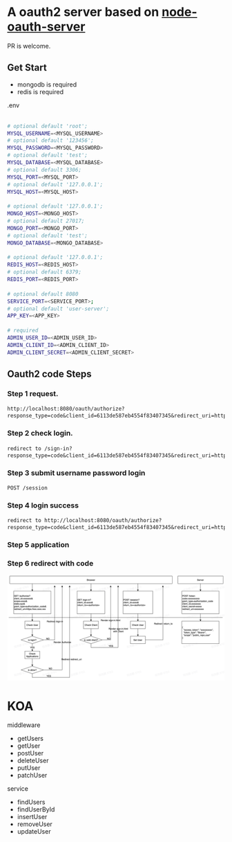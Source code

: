 
# A oauth2 server based on [node-oauth-server](!https://github.com/oauthjs/node-oauth2-server)

PR is welcome.

## Get Start

- mongodb is required
- redis is required

.env
```bash

# optional default 'root';
MYSQL_USERNAME=<MYSQL_USERNAME>
# optional default '123456';
MYSQL_PASSWORD=<MYSQL_PASSWORD> 
# optional default 'test';
MYSQL_DATABASE=<MYSQL_DATABASE> 
# optional default 3306;
MYSQL_PORT=<MYSQL_PORT> 
# optional default '127.0.0.1';
MYSQL_HOST=<MYSQL_HOST>

# optional default '127.0.0.1';
MONGO_HOST=<MONGO_HOST>
# optional default 27017;
MONGO_PORT=<MONGO_PORT>
# optional default 'test';
MONGO_DATABASE=<MONGO_DATABASE>

# optional default '127.0.0.1';
REDIS_HOST=<REDIS_HOST>
# optional default 6379;
REDIS_PORT=<REDIS_PORT>

# optional default 8080
SERVICE_PORT=<SERVICE_PORT>;
# optional default 'user-server';
APP_KEY=<APP_KEY>

# required
ADMIN_USER_ID=<ADMIN_USER_ID>
ADMIN_CLIENT_ID=<ADMIN_CLIENT_ID>
ADMIN_CLIENT_SECRET=<ADMIN_CLIENT_SECRET>
```



## Oauth2 code Steps


### Step 1 request.

```
http://localhost:8080/oauth/authorize?response_type=code&client_id=6113de587eb4554f83407345&redirect_uri=http://localhost:3000/callback&scope=admin&state=xyz
```

### Step 2 check login.

```
redirect to /sign-in?response_type=code&client_id=6113de587eb4554f83407345&redirect_uri=http://localhost:3000/callback&scope=read&state=xyz
```

### Step 3 submit username password login

```
POST /session
```

### Step 4 login success

```
redirect to http://localhost:8080/oauth/authorize?response_type=code&client_id=6113de587eb4554f83407345&redirect_uri=http://www.baidu.com&scope=read&state=xyz
```

### Step 5 application

### Step 6 redirect with code


![](static/assets/流程图.jpg)



# KOA

middleware 

- getUsers
- getUser
- postUser
- deleteUser
- putUser
- patchUser

service

- findUsers
- findUserById
- insertUser
- removeUser
- updateUser
